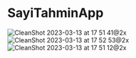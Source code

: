 # SayiTahminApp
![CleanShot 2023-03-13 at 17 51 41@2x](https://user-images.githubusercontent.com/62521215/224739489-53a427fd-520e-4230-bbe3-d6646495e870.png)
![CleanShot 2023-03-13 at 17 52 53@2x](https://user-images.githubusercontent.com/62521215/224739515-648ca6bc-de09-40a1-bca9-d7b6acf09303.png)
![CleanShot 2023-03-13 at 17 51 12@2x](https://user-images.githubusercontent.com/62521215/224739521-661cfc1a-b2c0-4c18-9618-c9860d30f9bf.png)

